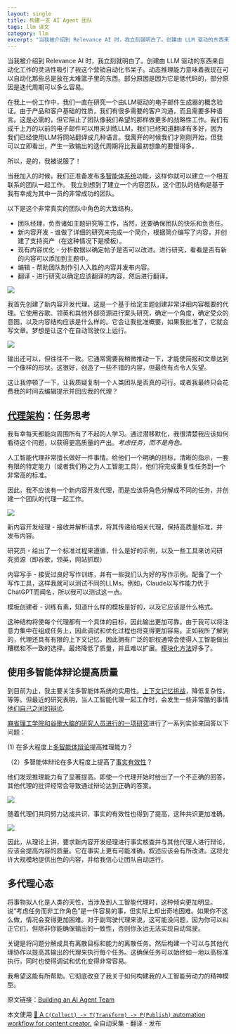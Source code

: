 ```yaml
---
layout: single
title: 构建一支 AI Agent 团队
tags: llm 译文
category: llm
excerpt: "当我被介绍到 Relevance AI 时，我立刻就明白了。创建由 LLM 驱动的东西来自动化工作的灵活性吸引了我这个营销自动化书呆子。动态推理能力意味着我现在可以自动化那些总是放在太难篮子里的东西。部分原因是因为它是低代码的，部分原因是迭代周期可以多么容易。"
---
```


当我被介绍到 Relevance AI 时，我立刻就明白了。创建由 LLM 驱动的东西来自动化工作的灵活性吸引了我这个营销自动化书呆子。动态推理能力意味着我现在可以自动化那些总是放在太难篮子里的东西。部分原因是因为它是低代码的，部分原因是迭代周期可以多么容易。

在我上一份工作中，我们一直在研究一个由LLM驱动的电子邮件生成器的概念验证。由于产品和客户基础的性质，我们有很多需要的客户沟通，而且需要多种语言。这是必需的，但它阻止了团队像我们希望的那样做更多的战略性工作。我们有成千上万的以前的电子邮件可以用来训练LLM，我们已经知道翻译有多好，因为我们已经使用LLM将网站翻译成几种语言。我离开的时候我们才刚刚开始，但我可以立即看出，产生一致输出的迭代周期将比我最初想象的要慢得多。

所以，是的，我被说服了！

当我加入的时候，我们正准备发布[多智能体系统](https://site.relevanceai.com/blog/what-is-a-multi-agent-system-in-operations-a-game-changer-in-supply-chain-management)功能，这样你就可以建立一个相互联系的团队一起工作。 我立刻想到了建立一个内容团队，这个团队的结构是基于我有幸成为其中一员的非常成功的团队。

以下是这个非常真实的团队中角色的大致结构。

* 团队经理，负责诸如主题研究等工作，当然，还要确保团队的快乐和负责任。
* 新内容开发 - 谁做了详细的研究来完成一个简介，根据简介编写了内容，并创建了支持资产（在这种情况下是模板）。
* 现有内容优化 - 分析数据以确定帖子是否可以改进。进行研究，看看是否有新的内容可以添加到主题中。
* 编辑 - 帮助团队制作引人入胜的内容并发布内容。
* 翻译 - 进行研究以确定应该翻译的内容，然后进行翻译。

![](https://cdn.prod.website-files.com/637e7afd450ee24fb878e5b0/661f6578199f5223108cc5b6_https%253A%252F%252Fsubstack-post-media.s3.amazonaws.com%252Fpublic%252Fimages%252F57500e78-3c24-4ef1-9aee-c073a1142f9e_1398x726.jpeg)

我首先创建了新内容开发代理。这是一个基于给定主题创建非常详细内容概要的代理。它使用谷歌、领英和其他外部资源进行案头研究，确定一个角度，确定受众的意图，以及内容结构应该是什么样的。它会让我批准概要，如果我批准了，它就会写文章。梦想是让这个在自动驾驶仪上运行。

![](https://cdn.prod.website-files.com/637e7afd450ee24fb878e5b0/661f657775e7cdcd7688403d_https%253A%252F%252Fsubstack-post-media.s3.amazonaws.com%252Fpublic%252Fimages%252F7272134e-686b-4b45-b78d-bd4f4f8d8c03_699x159.jpeg)

输出还可以，但往往不一致。它通常需要我稍微推动一下，才能使简报和文章达到一个像样的形状。这很好，创造了一些不错的内容，但最终有点令人失望。

这让我停顿了一下，让我质疑复制一个人类团队是否真的可行。或者我最终只会花费我的时间去编辑提示并回应我的代理？

[代理架构](https://relevanceai.com/agents)：任务思考
-------------------------------------------

我有幸每天都能向周围所有了不起的人学习。通过潜移默化，我很清楚我应该如何看待这个问题，以获得更高质量的产出。_考虑任务，而不是角色。_

人工智能代理非常擅长做好一件事情。给他们一个明确的目标，清晰的指示，一套有限的特定能力（或者我们称之为人工智能工具），他们将完成重复性任务到一个非常高的标准。

因此，我不应该有一个新内容开发代理，而是应该将角色分解成不同的任务，并创建一个团队的代理一起工作。

![](https://cdn.prod.website-files.com/637e7afd450ee24fb878e5b0/661f657776491a691dadd753_https%253A%252F%252Fsubstack-post-media.s3.amazonaws.com%252Fpublic%252Fimages%252F3d89708a-5154-4ea4-be6a-eff171eb0fb2_699x364.png)

新内容开发经理 - 接收并解析请求，将其传递给相关代理，保持高质量标准，并发布内容。

研究员 - 给出了一个标准过程来遵循，什么是好的示例，以及一些工具来访问研究资源（即谷歌，领英，网站抓取）

内容写手 - 接受过良好写作训练，并有一些我们认为好的写作示例。配备了一个写作工具，这样我就可以测试不同的LLMs。例如，Claude以写作能力优于ChatGPT而闻名，所以我可以测试这一点。

模板创建者 - 训练有素，知道什么样的模板是好的，以及它应该是什么格式。

这种结构将使每个代理都有一个具体的目标，因此输出更加可靠。由于我可以将注意力集中在组成任务上，因此调试和优化过程也将变得更加容易。正如我所了解到的，代理还具有有限的上下文记忆，因此拥有广泛的职权通常会使得人工智能做出糟糕和不一致的选择。最终降低了质量，并且难以扩展。[模块化方法](https://site.relevanceai.com/blog/unveiling-the-power-of-multi-agent-system-in-operations)好多了。

使用多智能体辩论提高质量
------------

到目前为止，我主要关注多智能体系统的实用性。[上下文记忆挑战](https://site.relevanceai.com/blog/what-is-multi-agent-system-software-mass-in-customer-support)，降低复杂性，等等。但最近的研究表明，当人工智能代理一起工作时，会发生一些非常酷的事情[他们自己之间的辩论](https://site.relevanceai.com/blog/what-is-multi-agent-system-software-in-hr-a-comprehensive-guide).

[麻省理工学院和谷歌大脑的研究人员进行的一项研究](https://arxiv.org/pdf/2305.14325.pdf)进行了一系列实验来回答以下问题：

(1) 在多大程度上[多智能体辩论](https://site.relevanceai.com/blog/what-is-multi-agent-system-software-in-sales-strategy-a-comprehensive-guide)提高推理能力？

（2）多智能体辩论在多大程度上提高了[事实有效性](https://site.relevanceai.com/blog/what-is-multi-agent-system-software-in-marketing-and-how-it-improves-roi)？

他们发现推理能力有了显著提高。即使一个代理开始时给出了一个不正确的回答，其他代理的批评经常会导致通过辩论达到正确的答案。

![](https://cdn.prod.website-files.com/637e7afd450ee24fb878e5b0/661f6577e56a235a3d4fce0a_https%253A%252F%252Fsubstack-post-media.s3.amazonaws.com%252Fpublic%252Fimages%252F79c66ba1-5a7f-4012-9048-dca4feadb8e9_502x230.png)

随着代理们共同努力达成共识，事实的有效性也得到了提高，这种共识更加准确。

![](https://cdn.prod.website-files.com/637e7afd450ee24fb878e5b0/661f6578b1ebbd5c00b7bb50_https%253A%252F%252Fsubstack-post-media.s3.amazonaws.com%252Fpublic%252Fimages%252F94baeff2-0966-4c82-92f9-b705bb2968f5_1168x276.png)

因此，从理论上讲，要求新内容开发经理进行事实核查并与其他代理人进行辩论，应该会提高内容的质量。它在事实上更有可能准确，叙述应该会有所改进。这将允许大规模地提供出色的内容，并给我信心让团队自动运行。

多代理心态
-----

将事物拟人化是人类的天性，当涉及到人工智能代理时，这种倾向更加明显。说“考虑任务而非工作角色”是一件容易的事，但实际上却出奇地困难。如果你不这么做，情况会变得更加困难。对于副驾驶代理来说，这可能没问题，因为你可以纠正它们，但除非你能确保输出的一致性，否则你永远无法实现自动驾驶。

关键是将问题分解成具有离散目标和能力的离散任务。然后构建一个可以与其他代理协作以提高其输出的代理来执行每个任务。这确保任务可以始终如一地以高标准执行。同时也使得调试和优化变得非常容易。

我希望这能有所帮助。它彻底改变了我关于如何构建我的人工智能劳动力的精神模型。

原文链接：[Building an AI Agent Team](https://relevanceai.com/blog/building-an-ai-agent-team)

本文使用 [🐝 A `C(Collect) -> T(Transform) -> P(Publish)` automation workflow for content creator.](https://github.com/qddegtya/r) 全自动采集 - 翻译 - 发布
